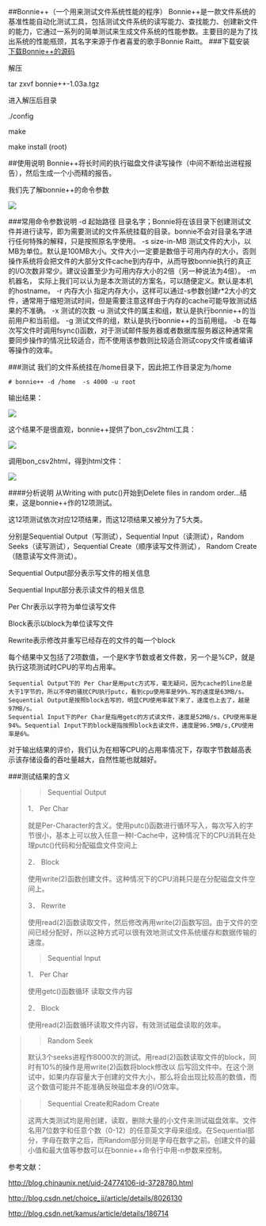 ##Bonnie++（一个用来测试文件系统性能的程序）
Bonnie++是一款文件系统的基准性能自动化测试工具，包括测试文件系统的读写能力、查找能力、创建新文件的能力，它通过一系列的简单测试来生成文件系统的性能参数。主要目的是为了找出系统的性能瓶颈，其名字来源于作者喜爱的歌手Bonnie Raitt。
###下载安装
[下载Bonnie++的源码](http://www.coker.com.au/bonnie++/)
   
 解压
	
tar zxvf bonnie++-1.03a.tgz
    
进入解压后目录
	
./config
	
make
	
make install  (root)

##使用说明
Bonnie++将长时间的执行磁盘文件读写操作（中间不断给出进程报告），然后生成一个小而精的报告。

我们先了解bonnie++的命令参数

![](http://i.imgur.com/BrZ4b5C.jpg)
	
	

###常用命令参数说明
	-d 起始路径
    目录名字；Bonnie将在该目录下创建测试文件并进行读写，即为需要测试的文件系统挂载的目录。bonnie不会对目录名字进行任何特殊的解释，只是按照原名字使用。
    -s size-in-MB
    测试文件的大小，以MB为单位。默认是100MB大小。文件大小一定要是数倍于可用内存的大小，否则操作系统将会把文件的大部分文件cache到内存中，从而导致bonnie执行的真正的I/O次数非常少。建议设置至少为可用内存大小的2倍（另一种说法为4倍）。
    -m 机器名，
    实际上我们可以认为是本次测试的方案名，可以随便定义。默认是本机的hostname。
	-r 内存大小
    指定内存大小，这样可以通过-s参数创建r*2大小的文件，通常用于缩短测试时间，但是需要注意这样由于内存的cache可能导致测试结果的不准确。
	-x 测试的次数
	-u 测试文件的属主和组，默认是执行bonnie++的当前用户和当前组。
	-g 测试文件的组，默认是执行bonnie++的当前用组。
    -b 在每次写文件时调用fsync()函数，对于测试邮件服务器或者数据库服务器这种通常需要同步操作的情况比较适合，而不使用该参数则比较适合测试copy文件或者编译等操作的效率。

###测试
我们的文件系统挂在/home目录下，因此把工作目录定为/home
	
	# bonnie++ -d /home  -s 4000 -u root

输出结果：
	
![](http://i.imgur.com/6RC8euM.jpg)
	
	
这个结果不是很直观，bonnie++提供了bon_csv2html工具：
	
![](http://i.imgur.com/jZfHLtf.jpg)

调用bon_csv2html，得到html文件：

![](http://i.imgur.com/7CIpZoN.jpg)

####分析说明
从Writing with putc()开始到Delete files in random order…结束，这是bonnie++作的12项测试。

这12项测试依次对应12项结果，而这12项结果又被分为了5大类。

分别是Sequential Output（写测试），Sequential Input（读测试），Random Seeks（读写测试），Sequential Create（顺序读写文件测试），
Random Create（随意读写文件测试）。

Sequential Output部分表示写文件的相关信息

Sequential Input部分表示读文件的相关信息

Per Chr表示以字符为单位读写文件

Block表示以block为单位读写文件

Rewrite表示修改并重写已经存在的文件的每一个block

每个结果中又包括了2项数值，一个是K字节数或者文件数，另一个是%CP，就是执行这项测试时CPU的平均占用率。

	Sequential Output下的 Per Char是用putc方式写，毫无疑问，因为cache的line总是大于1字节的，所以不停的骚扰CPU执行putc，看到cpu使用率是99%.写的速度是63MB/s。
	Sequential Output是按照block去写的，明显CPU使用率就下来了，速度也上去了，越是97MB/s。
	Sequential Input下的Per Char是指用getc的方式读文件，速度是52MB/s，CPU使用率是94%。Sequential Input下的block是指按照block去读文件，速度是96.5MB/s,CPU使用率是6%。



对于输出结果的评价，我们认为在相等CPU的占用率情况下，存取字节数越高表示该存储设备的吞吐量越大，自然性能也就越好。

###测试结果的含义

>>Sequential Output	
>
>1． Per Char
>
>就是Per-Character的含义。使用putc()函数进行循环写入，每次写入的字节很小，基本上可以放入任意一种I-Cache中，这种情况下的CPU消耗在处理putc()代码和分配磁盘文件空间上
>
>2． Block
>
>使用write(2)函数创建文件。这种情况下的CPU消耗只是在分配磁盘文件空间上。
>
>3． Rewrite
>
>使用read(2)函数读取文件，然后修改再用write(2)函数写回。由于文件的空间已经分配好，所以这种方式可以很有效地测试文件系统缓存和数据传输的速度。
>>Sequential Input
>
>1． Per Char
>
>使用getc()函数循环 读取文件内容
>
>2． Block
>
>使用read(2)函数循环读取文件内容，有效测试磁盘读取的效率。

>>Random Seek
>
>默认3个seeks进程作8000次的测试。用read(2)函数读取文件的block，同时有10%的操作是用write(2)函数将block修改以 后写回文件中。在这个测试中，如果内存容量大于创建的文件大小，那么将会出现比较高的数值，而这个数值可能并不能准确反映磁盘本身的I/O效率。

>>Sequential Create和Radom Create
>
>这两大类测试均是用创建，读取，删除大量的小文件来测试磁盘效率。文件名用7位数字和任意个数（0-12）的任意英文字母来组成。在Sequential部分，字母在数字之后，而Random部分则是字母在数字之前。创建文件的最小值和最大值等参数可以在bonnie++命令行中用-n参数来控制。


参考文献：

<http://blog.chinaunix.net/uid-24774106-id-3728780.html>

<http://blog.csdn.net/choice_jj/article/details/8026130>

<http://blog.csdn.net/kamus/article/details/186714>

	
